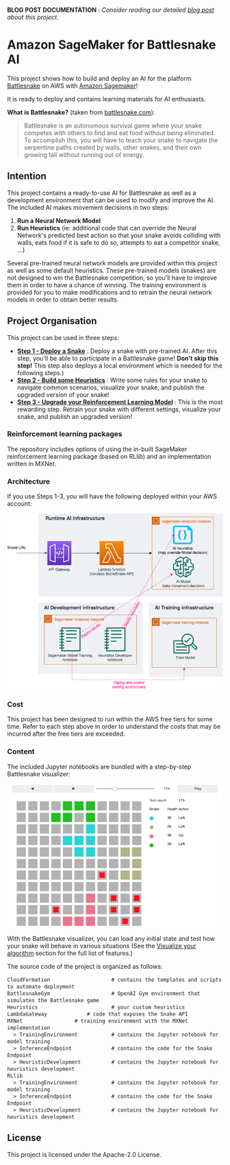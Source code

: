 __BLOG POST DOCUMENTATION__ : _Consider reading our detailed [blog post](https://aws.amazon.com/blogs/machine-learning/building-an-ai-powered-battlesnake-with-reinforcement-learning-on-amazon-sagemaker/) about this project._

# Amazon SageMaker for Battlesnake AI

This project shows how to build and deploy an AI for the platform [Battlesnake](https://play.battlesnake.com/) on AWS with [Amazon Sagemaker](https://aws.amazon.com/sagemaker/)!

It is ready to deploy and contains learning materials for AI enthusiasts.

__What is Battlesnake?__ (taken from [battlesnake.com](https://docs.battlesnake.com/rules)):

> Battlesnake is an autonomous survival game where your snake competes with others to find and eat food without being eliminated. To accomplish this, you will have to teach your snake to navigate the serpentine paths created by walls, other snakes, and their own growing tail without running out of energy.

## Intention

This project contains a ready-to-use AI for Battlesnake as well as a development environment that can be used to modify and improve the AI.
The included AI makes movement decisions in two steps:

  1. __Run a Neural Network Model__ 
  2. __Run Heuristics__ (ie: additional code that can override the Neural Network's predicted best action so that your snake avoids colliding with walls, eats food if it is safe to do so, attempts to eat a competitor snake, ...)

Several pre-trained neural network models are provided within this project as well as some default heuristics. These pre-trained models (snakes) are not designed to win the Battlesnake competition, so you'll have to improve them in order to have a chance of winning. The training environment is provided for you to make modifications and to retrain the neural network models in order to obtain better results.

## Project Organisation

This project can be used in three steps:

- __[Step 1 - Deploy a Snake](Documentation/DeployTheAIEndpoint.md)__ : Deploy a snake with pre-trained AI. After this step, you'll be able to participate in a Battlesnake game! **Don't skip this step!** This step also deploys a local environment which is needed for the following steps.)
- __[Step 2 - Build some Heuristics](Documentation/UpdateHeuristicsAndDeploy.md)__ : Write some rules for your snake to navigate common scenarios, visualize your snake, and publish the upgraded version of your snake!
- __[Step 3 - Upgrade your Reinforcement Learning Model](Documentation/TrainModelAndDeploy.md)__ : This is the most rewarding step. Retrain your snake with different settings, visualize your snake, and publish an upgraded version!

### Reinforcement learning packages

The repository includes options of using the in-built SageMaker reinforcement learning package (based on RLlib) and an implementation written in MXNet.

### Architecture

If you use Steps 1-3, you will have the following deployed within your AWS account:

![General Architecture](Documentation/images/ArchitectureSagemakerBattlesnakeFull.png "General Architecture")

### Cost

This project has been designed to run within the AWS free tiers for some time.
Refer to each step above in order to understand the costs that may be incurred after the free tiers are exceeded.

### Content

The included Jupyter notebooks are bundled with a step-by-step Battlesnake visualizer:

![Battlesnake visualizer](Documentation/images/battlesnake-debugger.png "Battlesnake visualizer")

With the Battlesnake visualizer, you can load any initial state and test how your snake will behave in various situations (See the [Visualize your algorithm](Documentation/UpdateHeuristicsAndDeploy.md#visualizing-your-algorithm) section for the full list of features.)

The source code of the project is organized as follows:

```
CloudFormation                    # contains the templates and scripts to automate deployment
BattlesnakeGym                    # OpenAI Gym environment that simulates the Battlesnake game
Heuristics                        # your custom heuristics
LambdaGateway			  # code that exposes the Snake API
MXNet				  # training environment with the MXNet implementation
  > TrainingEnvironment           # contains the Jupyter notebook for model training
  > InferenceEndpoint             # contains the code for the Snake Endpoint
  > HeuristicDevelopment          # contains the Jupyter notebook for heuristics development
RLlib			
  > TrainingEnvironment           # contains the Jupyter notebook for model training
  > InferenceEndpoint             # contains the code for the Snake Endpoint
  > HeuristicDevelopment          # contains the Jupyter notebook for heuristics development
```

## License

This project is licensed under the Apache-2.0 License.